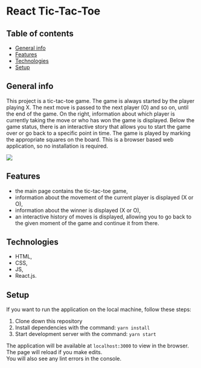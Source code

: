 # React Tic-Tac-Toe

## Table of contents

- [General info](#general-info)
- [Features](#features)
- [Technologies](#technologies)
- [Setup](#setup)

## General info

This project is a tic-tac-toe game. The game is always started by the player playing X. The next move is passed to the next player (O) and so on, until the end of the game.
On the right, information about which player is currently taking the move or who has won the game is displayed. Below the game status, there is an interactive story that allows you to start the game over or go back to a specific point in time. The game is played by marking the appropriate squares on the board. This is a browser based web application, so no installation is required.

<img src="https://res.cloudinary.com/dox1tzpb0/image/upload/v1643996144/tic-tac-toe_qsn50u.jpg">

## Features

- the main page contains the tic-tac-toe game,
- information about the movement of the current player is displayed (X or O),
- information about the winner is displayed (X or O),
- an interactive history of moves is displayed, allowing you to go back to the given moment of the game and continue it from there.

## Technologies

- HTML,
- CSS,
- JS,
- React.js.

## Setup

If you want to run the application on the local machine, follow these steps:

1. Clone down this repository
2. Install dependencies with the command: `yarn install`
3. Start development server with the command: `yarn start`

The application will be available at `localhost:3000` to view in the browser.
The page will reload if you make edits.\
You will also see any lint errors in the console.
